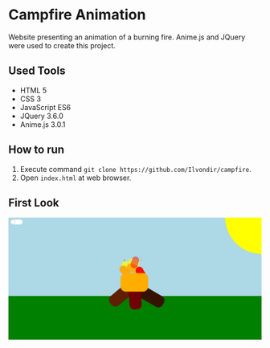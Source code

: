 # Campfire Animation
Website presenting an animation of a burning fire. Anime.js and JQuery were used to create this project.

## Used Tools
- HTML 5
- CSS 3
- JavaScript ES6
- JQuery 3.6.0
- Anime.js 3.0.1

## How to run
1. Execute command `git clone https://github.com/Ilvondir/campfire`.
2. Open `index.html` at web browser.

## First Look
![firstlook](img/firstlook.png?raw=true)

